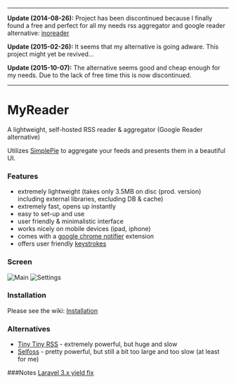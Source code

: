 ------
**Update (2014-08-26):** Project has been discontinued because I finally found a free and perfect for all my needs rss aggregator and google reader alternative: [inoreader](http://www.inoreader.com)

**Update (2015-02-26):** It seems that my alternative is going adware. This project might yet be revived...

**Update (2015-10-07):** The alternative seems good and cheap enough for my needs. Due to the lack of free time this is now discontinued.

------




MyReader
=======

A lightweight, self-hosted RSS reader & aggregator (Google Reader alternative)

Utilizes [SimplePie](http://simplepie.org) to aggregate your feeds and presents them in a beautiful UI.


### Features
- extremely lightweight (takes only 3.5MB on disc (prod. version) including external libraries, excluding DB & cache)
- extremely fast, opens up instantly
- easy to set-up and use
- user friendly & minimalistic interface
- works nicely on mobile devices (ipad, iphone)
- comes with a [google chrome notifier](https://github.com/tborychowski/myreader-notifier) extension
- offers user friendly [keystrokes](https://github.com/tborychowski/myreader/wiki/Keystrokes)


### Screen
![Main](https://raw.github.com/tborychowski/myreader/master/web-src/screenshots/main.png)
![Settings](https://raw.github.com/tborychowski/myreader/master/web-src/screenshots/settings.png)

### Installation
Please see the wiki: [Installation](https://github.com/tborychowski/myreader/wiki/Installation)

### Alternatives
- [Tiny Tiny RSS](http://tt-rss.org) - extremely powerful, but huge and slow
- [Selfoss](http://selfoss.aditu.de) - pretty powerful, but still a bit too large and too slow (at least for me)


###Notes
[Laravel 3.x yield fix](https://github.com/laravel/laravel/commit/3298407238fd3e212cdf8d829adc6f519b941052)
